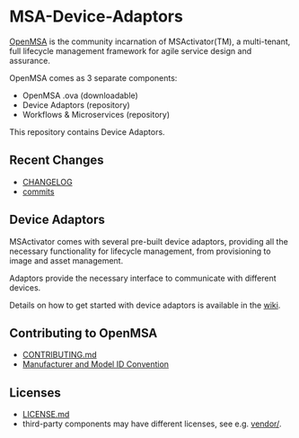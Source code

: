 MSA-Device-Adaptors
===================


[OpenMSA](https://openmsa.co) is the community incarnation of MSActivator(TM),
a multi-tenant, full lifecycle management framework for agile service design
and assurance.

OpenMSA comes as 3 separate components:
- OpenMSA .ova              (downloadable)
- Device Adaptors           (repository)
- Workflows & Microservices (repository)


This repository contains Device Adaptors.


Recent Changes
--------------

- [CHANGELOG](../master/CHANGELOG.md)
- [commits](../../commits/master)


Device Adaptors
---------------

MSActivator comes with several pre-built device adaptors,
providing all the necessary functionality for lifecycle management,
from provisioning to image and asset management.

Adaptors provide the necessary interface to communicate with different devices.

Details on how to get started with device adaptors is available
in the [wiki](../wiki).


Contributing to OpenMSA
-----------------------

- [CONTRIBUTING.md](../master/CONTRIBUTING.md)
- [Manufacturer and Model ID Convention](../master/doc/Manufacturer_and_Model_ID_Convention.md)


Licenses
--------

- [LICENSE.md](../master/LICENSE.md)
- third-party components may have different licenses, see e.g. [vendor/](../../tree/master/vendor).
